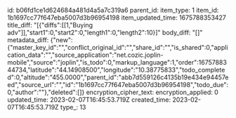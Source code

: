 id: b06fd1ce1d624684a481d4a5a7c319a6
parent_id: 
item_type: 1
item_id: 1b1697cc77f647eba5007d3b96954198
item_updated_time: 1675788353427
title_diff: "[{\"diffs\":[[1,\"Buying adv\"]],\"start1\":0,\"start2\":0,\"length1\":0,\"length2\":10}]"
body_diff: "[]"
metadata_diff: {"new":{"master_key_id":"","conflict_original_id":"","share_id":"","is_shared":0,"application_data":"","source_application":"net.cozic.joplin-mobile","source":"joplin","is_todo":0,"markup_language":1,"order":1675788344734,"latitude":"44.14908500","longitude":"10.38775833","todo_completed":0,"altitude":"455.0000","parent_id":"abb7d559126c4135b19e434e94457eed","source_url":"","id":"1b1697cc77f647eba5007d3b96954198","todo_due":0,"author":""},"deleted":[]}
encryption_cipher_text: 
encryption_applied: 0
updated_time: 2023-02-07T16:45:53.719Z
created_time: 2023-02-07T16:45:53.719Z
type_: 13